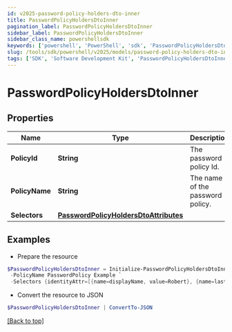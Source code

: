 ```yaml
---
id: v2025-password-policy-holders-dto-inner
title: PasswordPolicyHoldersDtoInner
pagination_label: PasswordPolicyHoldersDtoInner
sidebar_label: PasswordPolicyHoldersDtoInner
sidebar_class_name: powershellsdk
keywords: ['powershell', 'PowerShell', 'sdk', 'PasswordPolicyHoldersDtoInner', 'V2025PasswordPolicyHoldersDtoInner'] 
slug: /tools/sdk/powershell/v2025/models/password-policy-holders-dto-inner
tags: ['SDK', 'Software Development Kit', 'PasswordPolicyHoldersDtoInner', 'V2025PasswordPolicyHoldersDtoInner']
---
```



# PasswordPolicyHoldersDtoInner

## Properties

Name | Type | Description | Notes
------------ | ------------- | ------------- | -------------
**PolicyId** | **String** | The password policy Id. | [optional] 
**PolicyName** | **String** | The name of the password policy. | [optional] 
**Selectors** | [**PasswordPolicyHoldersDtoAttributes**](password-policy-holders-dto-attributes) |  | [optional] 

## Examples

- Prepare the resource
```powershell
$PasswordPolicyHoldersDtoInner = Initialize-PasswordPolicyHoldersDtoInner  -PolicyId 2c91808e7d976f3b017d9f5ceae440c8 `
 -PolicyName PasswordPolicy Example `
 -Selectors {identityAttr=[{name=displayName, value=Robert}, {name=lastname, value=Juice}]}
```

- Convert the resource to JSON
```powershell
$PasswordPolicyHoldersDtoInner | ConvertTo-JSON
```


[[Back to top]](#) 

